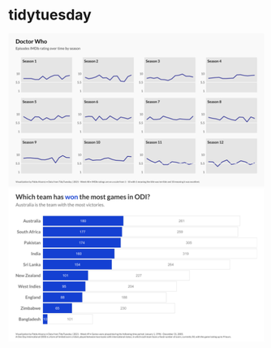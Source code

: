 # tidytuesday
 
![](2021/week_48/tidytuesday_2021_w48.png)
![](2021/week_49/tidytuesday_2021_w49.png)
